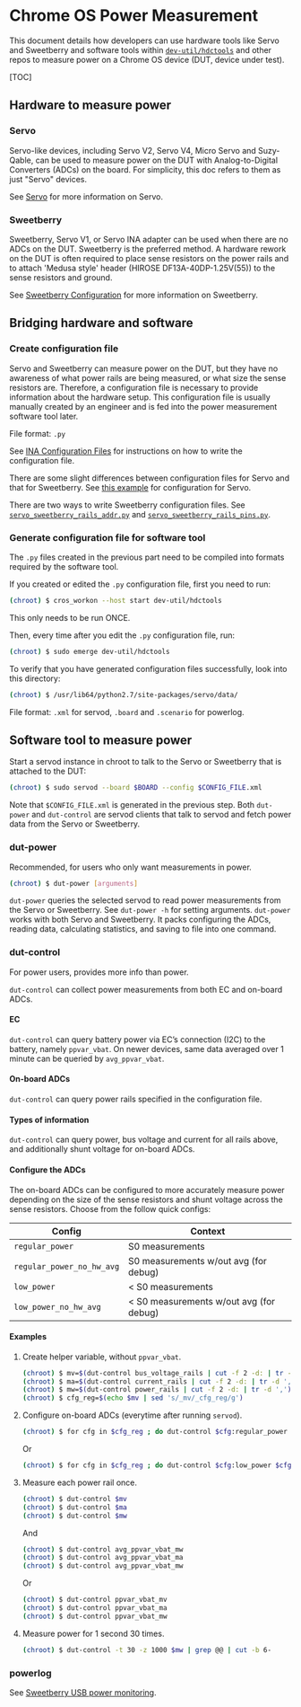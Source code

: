 # Chrome OS Power Measurement

This document details how developers can use hardware tools like Servo and
Sweetberry and software tools within [`dev-util/hdctools`][8] and other repos to
measure power on a Chrome OS device (DUT, device under test).

[TOC]

## Hardware to measure power

### Servo

Servo-like devices, including Servo V2, Servo V4, Micro Servo and Suzy-Qable,
can be used to measure power on the DUT with Analog-to-Digital Converters (ADCs)
on the board. For simplicity, this doc refers to them as just "Servo" devices.

See [Servo][5] for more information on Servo.

### Sweetberry

Sweetberry, Servo V1, or Servo INA adapter can be used when there are no ADCs on
the DUT. Sweetberry is the preferred method. A hardware rework on the DUT is
often required to place sense resistors on the power rails and to attach 'Medusa
style' header (HIROSE DF13A-40DP-1.25V(55)) to the sense resistors and ground.

See [Sweetberry Configuration][6] for more information on Sweetberry.

## Bridging hardware and software

### Create configuration file

Servo and Sweetberry can measure power on the DUT, but they have no awareness of
what power rails are being measured, or what size the sense resistors are.
Therefore, a configuration file is necessary to provide information about the
hardware setup. This configuration file is usually manually created by an
engineer and is fed into the power measurement software tool later.

File format: `.py`

See [INA Configuration Files][1] for instructions on how to write the
configuration file.

There are some slight differences between configuration files for Servo and that
for Sweetberry. See [this example][2] for configuration for Servo.

There are two ways to write Sweetberry configuration files. See
[`servo_sweetberry_rails_addr.py`][3] and [`servo_sweetberry_rails_pins.py`][4].

### Generate configuration file for software tool

The `.py` files created in the previous part need to be compiled into formats
required by the software tool.

If you created or edited the `.py` configuration file, first you need to run:

```bash
(chroot) $ cros_workon --host start dev-util/hdctools
```

This only needs to be run ONCE.

Then, every time after you edit the `.py` configuration file, run:

```bash
(chroot) $ sudo emerge dev-util/hdctools
```

To verify that you have generated configuration files successfully, look into
this directory:

```bash
(chroot) $ /usr/lib64/python2.7/site-packages/servo/data/
```

File format: `.xml` for servod, `.board` and `.scenario` for powerlog.

## Software tool to measure power

Start a servod instance in chroot to talk to the Servo or Sweetberry that is
attached to the DUT:

```bash
(chroot) $ sudo servod --board $BOARD --config $CONFIG_FILE.xml
```

Note that `$CONFIG_FILE.xml` is generated in the previous step. Both `dut-power`
and `dut-control` are servod clients that talk to servod and fetch power data
from the Servo or Sweetberry.

### dut-power

Recommended, for users who only want measurements in power.

```bash
(chroot) $ dut-power [arguments]
```

`dut-power` queries the selected servod to read power measurements from the
Servo or Sweetberry. See `dut-power -h` for setting arguments. `dut-power` works
with both Servo and Sweetberry. It packs configuring the ADCs, reading data,
calculating statistics, and saving to file into one command.

### dut-control

For power users, provides more info than power.

`dut-control` can collect power measurements from both EC and on-board ADCs.

#### EC

`dut-control` can query battery power via EC’s connection (I2C) to the battery,
namely `ppvar_vbat`. On newer devices, same data averaged over 1 minute can be
queried by `avg_ppvar_vbat`.

#### On-board ADCs

`dut-control` can query power rails specified in the configuration file.

#### Types of information

`dut-control` can query power, bus voltage and current for all rails above, and
additionally shunt voltage for on-board ADCs.

#### Configure the ADCs

The on-board ADCs can be configured to more accurately measure power depending
on the size of the sense resistors and shunt voltage across the sense resistors.
Choose from the follow quick configs:

Config                    | Context
------------------------- | ---------------------------------------
`regular_power`           | S0 measurements
`regular_power_no_hw_avg` | S0 measurements w/out avg (for debug)
`low_power`               | < S0 measurements
`low_power_no_hw_avg`     | < S0 measurements w/out avg (for debug)

#### Examples

1.  Create helper variable, without `ppvar_vbat`.

    ```bash
    (chroot) $ mv=$(dut-control bus_voltage_rails | cut -f 2 -d: | tr -d ',')
    (chroot) $ ma=$(dut-control current_rails | cut -f 2 -d: | tr -d ',')
    (chroot) $ mw=$(dut-control power_rails | cut -f 2 -d: | tr -d ',')
    (chroot) $ cfg_reg=$(echo $mv | sed 's/_mv/_cfg_reg/g')
    ```

2.  Configure on-board ADCs (everytime after running `servod`).

    ```bash
    (chroot) $ for cfg in $cfg_reg ; do dut-control $cfg:regular_power $cfg; done
    ```

    Or

    ```bash
    (chroot) $ for cfg in $cfg_reg ; do dut-control $cfg:low_power $cfg; done
    ```

3.  Measure each power rail once.

    ```bash
    (chroot) $ dut-control $mv
    (chroot) $ dut-control $ma
    (chroot) $ dut-control $mw
    ```

    And

    ```bash
    (chroot) $ dut-control avg_ppvar_vbat_mw
    (chroot) $ dut-control avg_ppvar_vbat_ma
    (chroot) $ dut-control avg_ppvar_vbat_mw
    ```

    Or

    ```bash
    (chroot) $ dut-control ppvar_vbat_mv
    (chroot) $ dut-control ppvar_vbat_ma
    (chroot) $ dut-control ppvar_vbat_mw
    ```

4.  Measure power for 1 second 30 times.

    ```bash
    (chroot) $ dut-control -t 30 -z 1000 $mw | grep @@ | cut -b 6-
    ```

### powerlog

See [Sweetberry USB power monitoring][7].

[1]: ./ina.md
[2]: ../servo/data/nami_rev1_inas.py
[3]: ../servo/data/servo_sweetberry_rails_addr.py
[4]: ../servo/data/servo_sweetberry_rails_pins.py
[5]: ./servo.md
[6]: ./sweetberry.md
[7]: https://chromium.googlesource.com/chromiumos/platform/ec/+/master/extra/usb_power/powerlog.README.md
[8]: https://chromium.googlesource.com/chromiumos/third_party/hdctools/+/master
